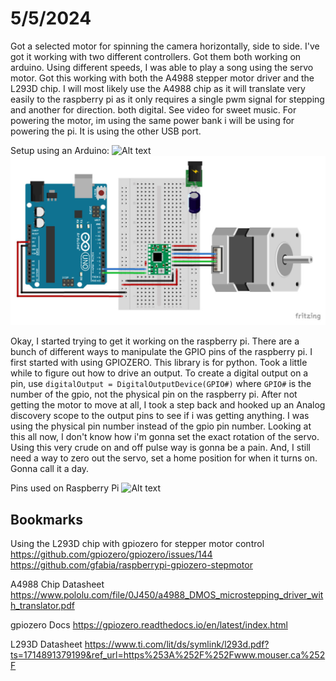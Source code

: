 # 5/5/2024
Got a selected motor for spinning the camera horizontally, side to side. I've got it working with two different controllers. Got them both working on arduino. Using different speeds, I was able to play a song using the servo motor. Got this working with both the A4988 stepper motor driver and the L293D chip. I will most likely use the A4988 chip as it will translate very easily to the raspberry pi as it only requires a single pwm signal for stepping and another for direction. both digital. See video for sweet music. For powering the motor, im using the same power bank i will be using for powering the pi. It is using the other USB port. 

Setup using an Arduino:
![Alt text](arduino.jpg?raw=true "Arduino Motor Driver Setup")
![Alt text](arduino_schematic.jpg?raw=true "Arduino Schematic")

Okay, I started trying to get it working on the  raspberry pi. There are a bunch of different ways to manipulate the GPIO pins of the raspberry pi. I first started with using GPIOZERO. This library is for python. Took a little while to figure out how to drive an output. To create a digital output on a pin, use ```digitalOutput = DigitalOutputDevice(GPIO#)``` where ```GPIO#``` is the number of the gpio, not the physical pin on the raspberry pi. After not getting the motor to move at all, I took a step back and hooked up an Analog discovery scope to the output pins to see if i was getting anything. I was using the physical pin number instead of the gpio pin number. Looking at this all now, I don't know how i'm gonna set the exact rotation of the servo. Using this very crude on and off pulse way is gonna be a pain. And, I still need a way to zero out the servo, set a home position for when it turns on. Gonna call it a day.

Pins used on Raspberry Pi
![Alt text](raspberry.jpg?raw=true "Raspberry pi setup")

## Bookmarks
Using the L293D chip with gpiozero for stepper motor control
https://github.com/gpiozero/gpiozero/issues/144
https://github.com/gfabia/raspberrypi-gpiozero-stepmotor

A4988 Chip Datasheet
https://www.pololu.com/file/0J450/a4988_DMOS_microstepping_driver_with_translator.pdf

gpiozero Docs
https://gpiozero.readthedocs.io/en/latest/index.html

L293D Datasheet
https://www.ti.com/lit/ds/symlink/l293d.pdf?ts=1714891379199&ref_url=https%253A%252F%252Fwww.mouser.ca%252F